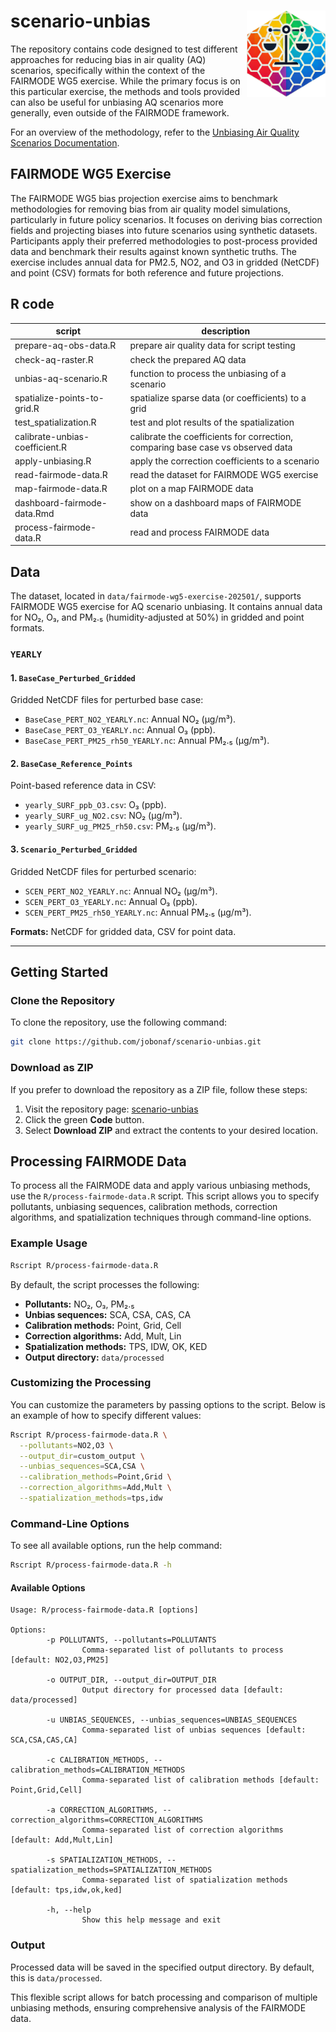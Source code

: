 # scenario-unbias <img src='inst/unbias2.png' align="right" height="138" />

The repository contains code designed to test different approaches for reducing bias in air quality (AQ) scenarios, specifically within the context of the FAIRMODE WG5 exercise. While the primary focus is on this particular exercise, the methods and tools provided can also be useful for unbiasing AQ scenarios more generally, even outside of the FAIRMODE framework. 

For an overview of the methodology, refer to the [Unbiasing Air Quality Scenarios Documentation](https://github.com/jobonaf/scenario-unbias/blob/main/docs/unbiasing-aq-scenarios.md).


## FAIRMODE WG5 Exercise

The FAIRMODE WG5 bias projection exercise aims to benchmark methodologies for removing bias from air quality model simulations, particularly in future policy scenarios. It focuses on deriving bias correction fields and projecting biases into future scenarios using synthetic datasets. Participants apply their preferred methodologies to post-process provided data and benchmark their results against known synthetic truths. The exercise includes annual data for PM2.5, NO2, and O3 in gridded (NetCDF) and point (CSV) formats for both reference and future projections.

## R code

|script|description|
|------|-----------|
|prepare-aq-obs-data.R|prepare air quality data for script testing|
|check-aq-raster.R|check the prepared AQ data|
|unbias-aq-scenario.R|function to process the unbiasing of a scenario|
|spatialize-points-to-grid.R|spatialize sparse data (or coefficients) to a grid|
|test_spatialization.R|test and plot results of the spatialization|
|calibrate-unbias-coefficient.R|calibrate the coefficients for correction, comparing base case vs observed data|
|apply-unbiasing.R|apply the correction coefficients to a scenario|
|read-fairmode-data.R|read the dataset for FAIRMODE WG5 exercise|
|map-fairmode-data.R|plot on a map FAIRMODE data|
|dashboard-fairmode-data.Rmd|show on a dashboard maps of FAIRMODE data|
|process-fairmode-data.R|read and process FAIRMODE data|

## Data

The dataset, located in `data/fairmode-wg5-exercise-202501/`, supports FAIRMODE WG5 exercise for AQ scenario unbiasing. It contains annual data for NO₂, O₃, and PM₂.₅ (humidity-adjusted at 50%) in gridded and point formats.

### `YEARLY`
#### 1. `BaseCase_Perturbed_Gridded`
Gridded NetCDF files for perturbed base case:

- `BaseCase_PERT_NO2_YEARLY.nc`: Annual NO₂ (µg/m³).
- `BaseCase_PERT_O3_YEARLY.nc`: Annual O₃ (ppb).
- `BaseCase_PERT_PM25_rh50_YEARLY.nc`: Annual PM₂.₅ (µg/m³).

#### 2. `BaseCase_Reference_Points`
Point-based reference data in CSV:

- `yearly_SURF_ppb_O3.csv`: O₃ (ppb).
- `yearly_SURF_ug_NO2.csv`: NO₂ (µg/m³).
- `yearly_SURF_ug_PM25_rh50.csv`: PM₂.₅ (µg/m³).

#### 3. `Scenario_Perturbed_Gridded`
Gridded NetCDF files for perturbed scenario:

- `SCEN_PERT_NO2_YEARLY.nc`: Annual NO₂ (µg/m³).
- `SCEN_PERT_O3_YEARLY.nc`: Annual O₃ (ppb).
- `SCEN_PERT_PM25_rh50_YEARLY.nc`: Annual PM₂.₅ (µg/m³).

**Formats:** NetCDF for gridded data, CSV for point data.

---

## Getting Started

### Clone the Repository

To clone the repository, use the following command:

```bash
git clone https://github.com/jobonaf/scenario-unbias.git
```

### Download as ZIP

If you prefer to download the repository as a ZIP file, follow these steps:  
1. Visit the repository page: [scenario-unbias](https://github.com/jobonaf/scenario-unbias)  
2. Click the green **Code** button.  
3. Select **Download ZIP** and extract the contents to your desired location.

## Processing FAIRMODE Data

To process all the FAIRMODE data and apply various unbiasing methods, use the `R/process-fairmode-data.R` script. This script allows you to specify pollutants, unbiasing sequences, calibration methods, correction algorithms, and spatialization techniques through command-line options.

### Example Usage

```bash
Rscript R/process-fairmode-data.R
```

By default, the script processes the following:
- **Pollutants:** NO₂, O₃, PM₂.₅
- **Unbias sequences:** SCA, CSA, CAS, CA
- **Calibration methods:** Point, Grid, Cell
- **Correction algorithms:** Add, Mult, Lin
- **Spatialization methods:** TPS, IDW, OK, KED
- **Output directory:** `data/processed`

### Customizing the Processing

You can customize the parameters by passing options to the script. Below is an example of how to specify different values:

```bash
Rscript R/process-fairmode-data.R \
  --pollutants=NO2,O3 \
  --output_dir=custom_output \
  --unbias_sequences=SCA,CSA \
  --calibration_methods=Point,Grid \
  --correction_algorithms=Add,Mult \
  --spatialization_methods=tps,idw
```

### Command-Line Options

To see all available options, run the help command:

```bash
Rscript R/process-fairmode-data.R -h
```

#### Available Options

```text
Usage: R/process-fairmode-data.R [options]

Options:
        -p POLLUTANTS, --pollutants=POLLUTANTS
                Comma-separated list of pollutants to process [default: NO2,O3,PM25]

        -o OUTPUT_DIR, --output_dir=OUTPUT_DIR
                Output directory for processed data [default: data/processed]

        -u UNBIAS_SEQUENCES, --unbias_sequences=UNBIAS_SEQUENCES
                Comma-separated list of unbias sequences [default: SCA,CSA,CAS,CA]

        -c CALIBRATION_METHODS, --calibration_methods=CALIBRATION_METHODS
                Comma-separated list of calibration methods [default: Point,Grid,Cell]

        -a CORRECTION_ALGORITHMS, --correction_algorithms=CORRECTION_ALGORITHMS
                Comma-separated list of correction algorithms [default: Add,Mult,Lin]

        -s SPATIALIZATION_METHODS, --spatialization_methods=SPATIALIZATION_METHODS
                Comma-separated list of spatialization methods [default: tps,idw,ok,ked]

        -h, --help
                Show this help message and exit
```

### Output

Processed data will be saved in the specified output directory. By default, this is `data/processed`.

This flexible script allows for batch processing and comparison of multiple unbiasing methods, ensuring comprehensive analysis of the FAIRMODE data.
